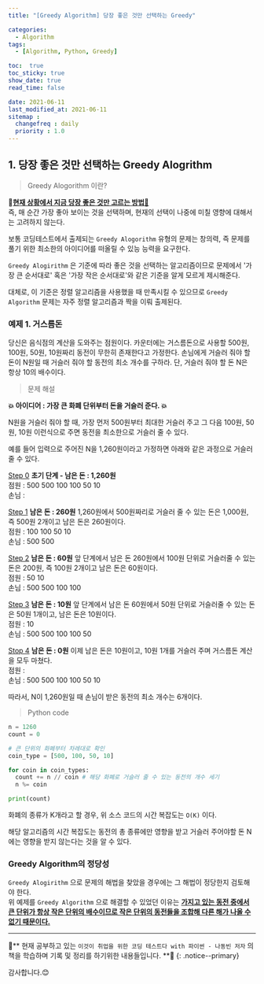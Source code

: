 ```yaml
---
title: "[Greedy Algorithm] 당장 좋은 것만 선택하는 Greedy"

categories:
  - Algorithm
tags:
  - [Algorithm, Python, Greedy]

toc:  true
toc_sticky: true
show_date: true
read_time: false

date: 2021-06-11
last_modified_at: 2021-06-11
sitemap :
  changefreq : daily
  priority : 1.0
---
```

## 1. 당장 좋은 것만 선택하는 Greedy Alogrithm

> Greedy Alogorithm 이란?  

**📌<u>현재 상황에서 지금 당장 좋은 것만 고르는 방법📌</u>**  
즉, 매 순간 가장 좋아 보이는 것을 선택하며, 현재의 선택이 나중에 미칠 영향에 대해서는 고려하지 않는다.  

보통 코딩테스트에서 출제되는 `Greedy Alogorithm` 유형의 문제는 창의력, 즉 문제를 풀기 위한 최소한의 아이디어를 떠올릴 수 있능 능력을 요구한다.  

`Greedy Alogirithm` 은 기준에 따라 좋은 것을 선택하는 알고리즘이므로 문제에서 '가장 큰 순서대로' 혹은 '가장 작은 순서대로'와 같은 기준을 알게 모르게 제시해준다.  

대체로, 이 기준은 정렬 알고리즘을 사용했을 때 만족시킬 수 있으므로 `Greedy Algorithm` 문제는 자주 정렬 알고리즘과 짝을 이뤄 출제된다.  

### 예제 1. 거스름돈  
당신은 음식점의 계산을 도와주는 점원이다. 카운터에는 거스름돈으로 사용할 500원, 100원, 50원, 10원짜리 동전이 무한히 존재한다고 가정한다. 손님에게 거슬러 줘야 할 돈이 N원일 때 거슬러 줘야 할 동전의 최소 개수를 구하라. 단, 거슬러 줘야 할 돈 N은 항상 10의 배수이다.  

> 문제 해설  

**💥 아이디어 : 가장 큰 화폐 단위부터 돈을 거슬러 준다. 💥</u>**  

N원을 거슬러 줘야 할 때, 가장 먼저 500원부터 최대한 거슬러 주고 그 다음 100원, 50원, 10원 이런식으로 주면 동전을 최소한으로 거슬러 줄 수 있다.  

예를 들어 입력으로 주어진 N을 1,260원이라고 가정하면 아래와 같은 과정으로 거슬러 줄 수 있다.  

<u>Step 0</u> **초기 단계 - 남은 돈 : 1,260원**  
점원 : 500 500 100 100 50 10  
손님 :  

<u>Step 1</u> **남은 돈 : 260원** 1,260원에서 500원짜리로 거슬러 줄 수 있는 돈은 1,000원, 즉 500원 2개이고 남은 돈은 260원이다.  
점원 : 100 100 50 10  
손님 : 500 500  

<u>Step 2</u> **남은 돈 : 60원** 앞 단계에서 남은 돈 260원에서 100원 단위로 거슬러줄 수 있는 돈은 200원, 즉 100원 2개이고 남은 돈은 60원이다.  
점원 : 50 10  
손님 : 500 500 100 100  

<u>Step 3</u> **남은 돈 : 10원** 앞 단계에서 남은 돈 60원에서 50원 단위로 거슬러줄 수 있는 돈은 50원 1개이고, 남은 돈은 10원이다.  
점원 : 10  
손님 : 500 500 100 100 50  

<u>Stop 4</u> **남은 돈 : 0원** 이제 남은 돈은 10원이고, 10원 1개를 거슬러 주며 거스름돈 계산을 모두 마쳤다.  
점원 :  
손님 : 500 500 100 100 50 10  

따라서, N이 1,260원일 때 손님이 받은 동전의 최소 개수는 6개이다.  

> Python code  

```python
n = 1260
count = 0

# 큰 단위의 화폐부터 차례대로 확인
coin_type = [500, 100, 50, 10]

for coin in coin_types:
  count += n // coin # 해당 화폐로 거슬러 줄 수 있는 동전의 개수 세기
  n %= coin

print(count)
```  

화폐의 종류가 K개라고 할 경우, 위 소스 코드의 시간 복잡도는 `O(K)` 이다.  

해당 알고리즘의 시간 복잡도는 동전의 총 종류에만 영향을 받고 거슬러 주어야할 돈 N에는 영향을 받지 않는다는 것을 알 수 있다.  

### Greedy Algorithm의 정당성  
`Greedy Alogirithm` 으로 문제의 해법을 찾았을 경우에는 그 해법이 정당한지 검토해야 한다.  
위 예제를 `Greedy Algorithm` 으로 해결할 수 있었던 이유는 **<u>가지고 있는 동전 중에서 큰 단위가 항상 작은 단위의 배수이므로 작은 단위의 동전들을 조합해 다른 해가 나올 수 없기 때문이다.</u>**  


---
🐢**  현재 공부하고 있는 `이것이 취업을 위한 코딩 테스트다 with 파이썬 - 나동빈 저자` 의 책을 학습하며 기록 및 정리를 하기위한 내용들입니다.  **🐢
{: .notice--primary}   

감사합니다.😊
